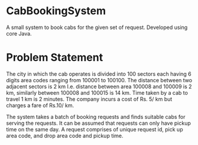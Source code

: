 # CabBookingSystem
A small system to book cabs for the given set of request. Developed using core Java.

# Problem Statement

The city in which the cab operates is divided into 100 sectors each having 6 digits area codes ranging
from 100001 to 100100. The distance between two adjacent sectors is 2 km
I.e. distance between area 100008 and 100009 is 2 km, similarly between 100008 and 100015 is 14 km.
Time taken by a cab to travel 1 km is 2 minutes. The company incurs a cost of Rs. 5/ km but charges a fare
of Rs.10/ km.

The system takes a batch of booking requests and finds suitable cabs for serving the requests. It can be
assumed that requests can only have pickup time on the same day. A request comprises of unique
request id, pick up area code, and drop area code and pickup time.
